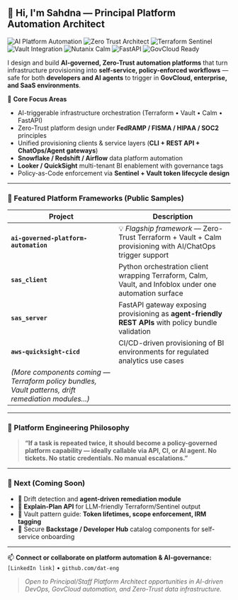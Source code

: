 ## 👋 Hi, I'm Sahdna — Principal Platform Automation Architect

![AI Platform Automation](https://img.shields.io/badge/Platform-AI%20Governed%20Automation-blue?style=for-the-badge)
![Zero Trust Architect](https://img.shields.io/badge/Security-Zero%20Trust-green?style=for-the-badge)
![Terraform Sentinel](https://img.shields.io/badge/IaC-Terraform%20%2B%20Sentinel-purple?style=for-the-badge)
![Vault Integration](https://img.shields.io/badge/Auth-Vault%20Ephemeral%20Token-red?style=for-the-badge)
![Nutanix Calm](https://img.shields.io/badge/Orchestration-Nutanix%20Calm-orange?style=for-the-badge)
![FastAPI](https://img.shields.io/badge/API-FastAPI-teal?style=for-the-badge)
![GovCloud Ready](https://img.shields.io/badge/Compliance-FedRAMP%20%7C%20FISMA%20%7C%20HIPAA-8A2BE2?style=for-the-badge)


I design and build **AI-governed, Zero-Trust automation platforms** that turn infrastructure provisioning into **self-service, policy-enforced workflows** — safe for both **developers and AI agents** to trigger in **GovCloud, enterprise, and SaaS environments**.

🚀 **Core Focus Areas**
- AI-triggerable infrastructure orchestration (Terraform • Vault • Calm • FastAPI)
- Zero-Trust platform design under **FedRAMP / FISMA / HIPAA / SOC2** principles
- Unified provisioning clients & service layers (**CLI + REST API + ChatOps/Agent gateways**)
- **Snowflake / Redshift / Airflow** data platform automation
- **Looker / QuickSight** multi-tenant BI enablement with governance tags
- Policy-as-Code enforcement via **Sentinel + Vault token lifecycle design**

---

### 🔧 Featured Platform Frameworks (Public Samples)

| Project | Description |
|--------|-------------|
| **`ai-governed-platform-automation`** | 💡 *Flagship framework* — Zero-Trust Terraform + Vault + Calm provisioning with AI/ChatOps trigger support |
| **`sas_client`** | Python orchestration client wrapping Terraform, Calm, Vault, and Infoblox under one automation surface |
| **`sas_server`** | FastAPI gateway exposing provisioning as **agent-friendly REST APIs** with policy bundle validation |
| **`aws-quicksight-cicd`** | CI/CD-driven provisioning of BI environments for regulated analytics use cases |
| *(More components coming — Terraform policy bundles, Vault patterns, drift remediation modules...)* |

---

### 🎯 Platform Engineering Philosophy

> **“If a task is repeated twice, it should become a policy-governed platform capability — ideally callable via API, CI, or AI agent. No tickets. No static credentials. No manual escalations.”**

---

### 🧭 Next (Coming Soon)
- 📌 Drift detection and **agent-driven remediation module**
- 📌 **Explain-Plan API** for LLM-friendly Terraform/Sentinel output
- 📌 Vault pattern guide: **Token lifetimes, scope enforcement, IRM tagging**
- 📌 Secure **Backstage / Developer Hub** catalog components for self-service onboarding

---

📫 **Connect or collaborate on platform automation & AI-governance:**  
`[LinkedIn link]` • `github.com/dat-eng`

> _Open to Principal/Staff Platform Architect opportunities in AI-driven DevOps, GovCloud automation, and Zero-Trust data infrastructure._
